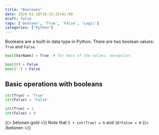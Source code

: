 ```yaml
---
title: "Booleans"
date: 2020-01-18T16:31:25+01:00
draft: false
tags: ['boolean', 'True', 'False', 'Logic']
categories: ["Python"]
---
```


Booleans are a built-in data type in Python. There are two boolean values: `True` and `False`.

```python
bool(VarName) = True  # for most of the values, exception:

bool(0) = False
bool('') = False

```

## Basic operations with booleans

```python
str(True) = 'True'
str(False) = 'False'

int(True) = 1
int(False) = 0
```
{{< betonen gold >}}
Note that `5 + int(True) = 6` and `10*False = 0`
{{< /betonen >}}